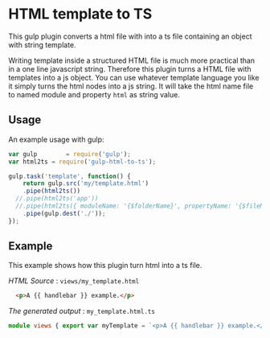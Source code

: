 HTML template to TS
====================

This gulp plugin converts a html file with into a ts file containing an object with string template.

Writing template inside a structured HTML file is much more practical than in a one line javascript string.
Therefore this plugin turns a HTML file with templates into a js object.
You can use whatever template language you like it simply turns the html nodes into a js string.
It will take the html name file to named module and property `html` as string value.

Usage
-----
An example usage with gulp:
```javascript
var gulp        = require('gulp');
var html2ts = require('gulp-html-to-ts');

gulp.task('template', function() {
	return gulp.src('my/template.html')
	.pipe(html2ts())
  //.pipe(html2ts('app'))
  //.pipe(html2ts({ moduleName: '{$folderName}', propertyName: '{$fileName}Html'}))
	.pipe(gulp.dest('./'));
});

```

Example
-------

This example shows how this plugin turn html into a ts file.

*HTML Source* : `views/my_template.html`
```html
  <p>A {{ handlebar }} example.</p>
```

*The generated output* : `my_template.html.ts`
```typescript
module views { export var myTemplate = `<p>A {{ handlebar }} example.</p>`;}
```

